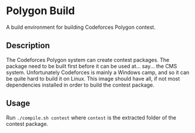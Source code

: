 Polygon Build
=============

A build environment for building Codeforces Polygon contest.

Description
-----------

The Codeforces Polygon system can create contest packages. The package need to be built first before it can be used at... say... the CMS system. Unfortunately Codeforces is mainly a Windows camp, and so it can be quite hard to build it on Linux. This image should have all, if not most dependencies installed in order to build the contest package.

Usage
-----

Run `./compile.sh contest` where `contest` is the extracted folder of the contest package.
